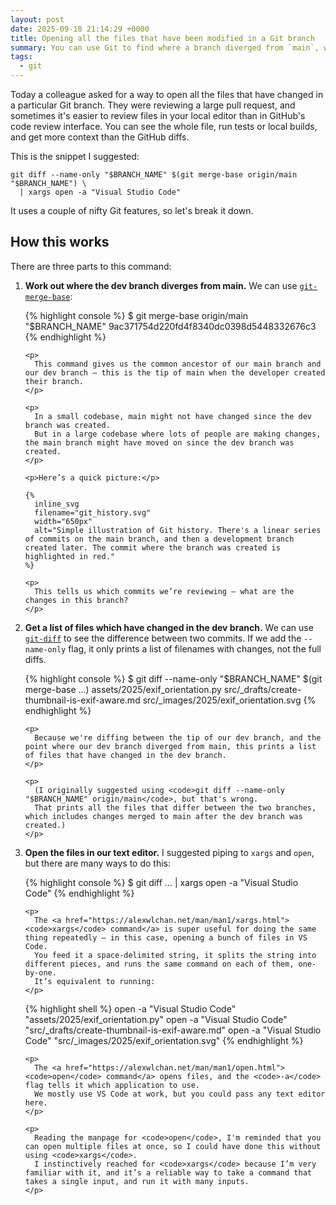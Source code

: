 ```yaml
---
layout: post
date: 2025-09-18 21:14:29 +0000
title: Opening all the files that have been modified in a Git branch
summary: You can use Git to find where a branch diverged from `main`, what files have changed, then open those files in your editor.
tags:
  - git
---
```

Today a colleague asked for a way to open all the files that have changed in a particular Git branch.
They were reviewing a large pull request, and sometimes it's easier to review files in your local editor than in GitHub's code review interface.
You can see the whole file, run tests or local builds, and get more context than the GitHub diffs.

This is the snippet I suggested:

```shell
git diff --name-only "$BRANCH_NAME" $(git merge-base origin/main "$BRANCH_NAME") \
  | xargs open -a "Visual Studio Code"
```

It uses a couple of nifty Git features, so let's break it down.

## How this works

There are three parts to this command:

<ol>
  <li>
    <p>
      <strong>Work out where the dev branch diverges from main.</strong>
      We can use <a href="https://git-scm.com/docs/git-merge-base"><code>git-merge-base</code></a>:
    </p>

{% highlight console %}
$ git merge-base origin/main "$BRANCH_NAME"
9ac371754d220fd4f8340dc0398d5448332676c3
{% endhighlight %}

    <p>
      This command gives us the common ancestor of our main branch and our dev branch – this is the tip of main when the developer created their branch.
    </p>

    <p>
      In a small codebase, main might not have changed since the dev branch was created.
      But in a large codebase where lots of people are making changes, the main branch might have moved on since the dev branch was created.
    </p>

    <p>Here’s a quick picture:</p>

    {%
      inline_svg
      filename="git_history.svg"
      width="650px"
      alt="Simple illustration of Git history. There's a linear series of commits on the main branch, and then a development branch created later. The commit where the branch was created is highlighted in red."
    %}

    <p>
      This tells us which commits we’re reviewing – what are the changes in this branch?
    </p>
  </li>

  <li>
    <p>
      <strong>Get a list of files which have changed in the dev branch.</strong>
      We can use <a href="https://git-scm.com/docs/git-diff"><code>git-diff</code></a> to see the difference between two commits.
      If we add the <code>--name-only</code> flag, it only prints a list of filenames with changes, not the full diffs.
    </p>

{% highlight console %}
$ git diff --name-only "$BRANCH_NAME" $(git merge-base …)
assets/2025/exif_orientation.py
src/_drafts/create-thumbnail-is-exif-aware.md
src/_images/2025/exif_orientation.svg
{% endhighlight %}

    <p>
      Because we're diffing between the tip of our dev branch, and the point where our dev branch diverged from main, this prints a list of files that have changed in the dev branch.
    </p>

    <p>
      (I originally suggested using <code>git diff --name-only "$BRANCH_NAME" origin/main</code>, but that's wrong.
      That prints all the files that differ between the two branches, which includes changes merged to main after the dev branch was created.)
    </p>
  </li>

  <li>
    <p>
      <strong>Open the files in our text editor.</strong>
      I suggested piping to <code>xargs</code> and <code>open</code>, but there are many ways to do this:
    </p>

{% highlight console %}
$ git diff … | xargs open -a "Visual Studio Code"
{% endhighlight %}

    <p>
      The <a href="https://alexwlchan.net/man/man1/xargs.html"><code>xargs</code> command</a> is super useful for doing the same thing repeatedly – in this case, opening a bunch of files in VS Code.
      You feed it a space-delimited string, it splits the string into different pieces, and runs the same command on each of them, one-by-one.
      It’s equivalent to running:
    </p>

{% highlight shell %}
open -a "Visual Studio Code" "assets/2025/exif_orientation.py"
open -a "Visual Studio Code" "src/_drafts/create-thumbnail-is-exif-aware.md"
open -a "Visual Studio Code" "src/_images/2025/exif_orientation.svg"
{% endhighlight %}

    <p>
      The <a href="https://alexwlchan.net/man/man1/open.html"><code>open</code> command</a> opens files, and the <code>-a</code> flag tells it which application to use.
      We mostly use VS Code at work, but you could pass any text editor here.
    </p>

    <p>
      Reading the manpage for <code>open</code>, I'm reminded that you can open multiple files at once, so I could have done this without using <code>xargs</code>.
      I instinctively reached for <code>xargs</code> because I’m very familiar with it, and it’s a reliable way to take a command that takes a single input, and run it with many inputs.
    </p>
  </li>
</ol>
